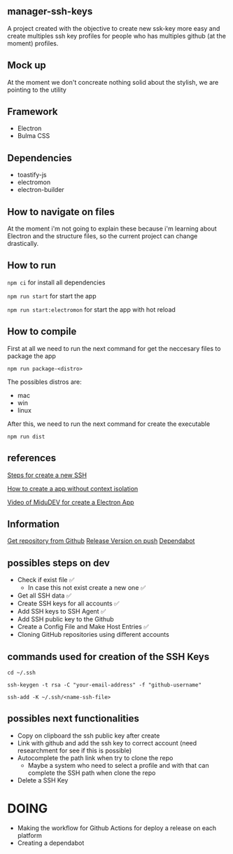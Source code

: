 ## manager-ssh-keys

A project created with the objective to create new ssk-key more easy and create multiples ssh key profiles for people who has multiples github (at the moment) profiles.

## Mock up

At the moment we don't concreate nothing solid about the stylish, we are pointing to the utility

## Framework

- Electron
- Bulma CSS

## Dependencies

- toastify-js
- electromon
- electron-builder

## How to navigate on files

At the moment i'm not going to explain these because i'm learning about Electron and the structure files, so the current project can change drastically.

## How to run

`npm ci` for install all dependencies

`npm run start` for start the app

`npm run start:electromon` for start the app with hot reload

## How to compile

First at all we need to run the next command for get the neccesary files to package the app

`npm run package-<distro>`

The possibles distros are:

- mac
- win
- linux

After this, we need to run the next command for create the executable

`npm run dist`

## references

[Steps for create a new SSH](https://gist.github.com/rahularity/86da20fe3858e6b311de068201d279e3)

[How to create a app without context isolation](https://webninjadeveloper.com/electronjs/build-a-electron-js-mysql-crud-app-in-browser-using-html5-css3-javascript/)

[Video of MiduDEV for create a Electron App](https://www.youtube.com/watch?v=ir9yaSgbOdY)

## Information

[Get repository from Github](https://www.middlewareinventory.com/blog/github-list-all-repositories-using-rest-api/#Script_to_List_All_repositories_in_Github_using_REST_API)
[Release Version on push](https://docs.github.com/en/repositories/releasing-projects-on-github/managing-releases-in-a-repository)
[Dependabot](https://docs.github.com/en/code-security/dependabot/working-with-dependabot/keeping-your-actions-up-to-date-with-dependabot)

## possibles steps on dev

- Check if exist file ✅
  - In case this not exist create a new one ✅
- Get all SSH data ✅
- Create SSH keys for all accounts ✅
- Add SSH keys to SSH Agent ✅
- Add SSH public key to the Github 
- Create a Config File and Make Host Entries ✅
- Cloning GitHub repositories using different accounts

## commands used for creation of the SSH Keys

`cd ~/.ssh`

`ssh-keygen -t rsa -C "your-email-address" -f "github-username"`

`ssh-add -K ~/.ssh/<name-ssh-file>`

## possibles next functionalities

- Copy on clipboard the ssh public key after create
- Link with github and add the ssh key to correct account (need researchment for see if this is possible)
- Autocomplete the path link when try to clone the repo
  - Maybe a system who need to select a profile and with that can complete the SSH path when clone the repo
- Delete a SSH Key

# DOING

- Making the workflow for Github Actions for deploy a release on each platform
- Creating a dependabot